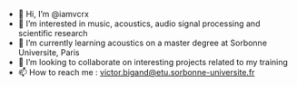 - 👋 Hi, I’m @iamvcrx
- 👀 I’m interested in music, acoustics, audio signal processing and scientific research
- 🌱 I’m currently learning acoustics on a master degree at Sorbonne Universite, Paris
- 💞️ I’m looking to collaborate on interesting projects related to my training
- 📫 How to reach me : victor.bigand@etu.sorbonne-universite.fr

<!---
iamvcrx/iamvcrx is a ✨ special ✨ repository because its `README.md` (this file) appears on your GitHub profile.
You can click the Preview link to take a look at your changes.
--->

